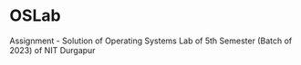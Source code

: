 # OSLab
Assignment - Solution of Operating Systems Lab of 5th Semester (Batch of 2023) of NIT Durgapur
